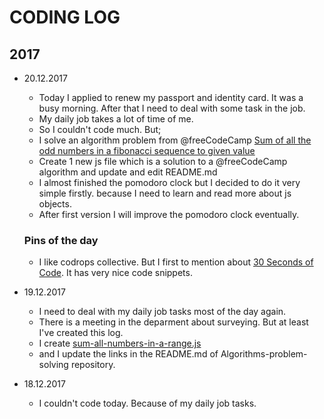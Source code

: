 # CODING LOG
## 2017

- 20.12.2017
  - Today I applied to renew my passport and identity card. It was a busy morning. After that I need to deal with some task in the job.
  - My daily job takes a lot of time of me.
  - So I couldn't code much. But;
  - I solve an algorithm problem from @freeCodeCamp [Sum of all the odd numbers in a fibonacci sequence to given value](https://github.com/akto/algorithms-problem-solving/blob/master/sum-of-all-odd-fibonacci-sequence-to-given-value.js)
  - Create 1 new js file which is a solution to a @freeCodeCamp algorithm and update and edit README.md
  - I almost finished the pomodoro clock but I decided to do it very simple firstly.
    because I need to learn and read more about js objects.
  - After first version I will improve the pomodoro clock eventually.
  ### Pins of the day
  - I like codrops collective. But I first to mention about [30 Seconds of Code](https://github.com/Chalarangelo/30-seconds-of-code). It has very nice code snippets.
  
- 19.12.2017
  - I need to deal with my daily job tasks most of the day again.
  - There is a meeting in the deparment about surveying. But at least I've created this log.
  - I create [sum-all-numbers-in-a-range.js](https://github.com/akto/algorithms-problem-solving/blob/master/sum-all-numbers-in-a-range.js)
  - and I update the links in the README.md of Algorithms-problem-solving repository.

- 18.12.2017
  - I couldn't code today. Because of my daily job tasks.
